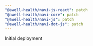 ```yaml
---
"@awell-health/navi-js-react": patch
"@awell-health/navi-core": patch
"@awell-health/navi-js": patch
"@awell-health/navi-dot-js": patch
---
```


Initial deployment
